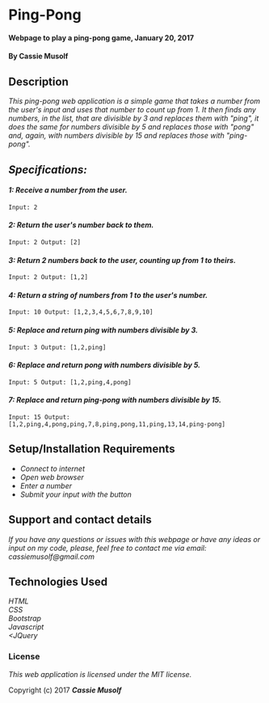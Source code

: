 # Ping-Pong

#### Webpage to play a ping-pong game, January 20, 2017

#### By Cassie Musolf

## Description

_This ping-pong web application is a simple game that takes a number from the user's input and uses that number to count up from 1. It then finds any numbers, in the list, that are divisible by 3 and replaces them with "ping", it does the same for numbers divisible by 5 and replaces those with "pong" and, again, with numbers divisible by 15 and replaces those with "ping-pong"._

## _Specifications:_

#### _1: Receive a number from the user._
    Input: 2

#### _2: Return the user's number back to them._
    Input: 2 Output: [2]

#### _3: Return 2 numbers back to the user, counting up from 1 to theirs._
    Input: 2 Output: [1,2]

#### _4: Return a string of numbers from 1 to the user's number._
    Input: 10 Output: [1,2,3,4,5,6,7,8,9,10]

#### _5: Replace and return ping with numbers divisible by 3._
    Input: 3 Output: [1,2,ping]

#### _6: Replace and return pong with numbers divisible by 5._
    Input: 5 Output: [1,2,ping,4,pong]

#### _7: Replace and return ping-pong with numbers divisible by 15._
    Input: 15 Output: [1,2,ping,4,pong,ping,7,8,ping,pong,11,ping,13,14,ping-pong]


## Setup/Installation Requirements

* _Connect to internet_
* _Open web browser_
* _Enter a number_
* _Submit your input with the button_

## Support and contact details

_If you have any questions or issues with this webpage or have any ideas or input on my code, please, feel free to contact me via email: cassiemusolf@gmail.com_

## Technologies Used

_HTML</br>CSS</br>Bootstrap</br>Javascript</br><JQuery</br>_

### License

*This web application is licensed under the MIT license.*

Copyright (c) 2017 **_Cassie Musolf_**
